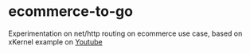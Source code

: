 # ecommerce-to-go
Experimentation on net/http routing on ecommerce use case, based on xKernel example on [Youtube](https://www.youtube.com/watch?v=iyILNPVaynE)
